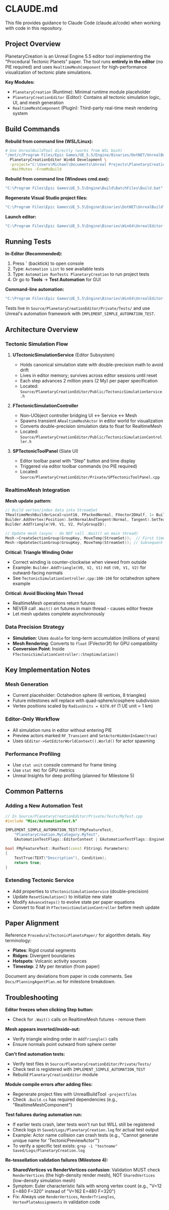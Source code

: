 # CLAUDE.md

This file provides guidance to Claude Code (claude.ai/code) when working with code in this repository.

## Project Overview

PlanetaryCreation is an Unreal Engine 5.5 editor tool implementing the "Procedural Tectonic Planets" paper. The tool runs **entirely in the editor** (no PIE required) and uses `RealtimeMeshComponent` for high-performance visualization of tectonic plate simulations.

**Key Modules:**
- `PlanetaryCreation` (Runtime): Minimal runtime module placeholder
- `PlanetaryCreationEditor` (Editor): Contains all tectonic simulation logic, UI, and mesh generation
- `RealtimeMeshComponent` (Plugin): Third-party real-time mesh rendering system

## Build Commands

**Rebuild from command line (WSL/Linux):**
```bash
# Use UnrealBuildTool directly (works from WSL bash)
"/mnt/c/Program Files/Epic Games/UE_5.5/Engine/Binaries/DotNET/UnrealBuildTool/UnrealBuildTool.exe" \
  PlanetaryCreationEditor Win64 Development \
  -project="C:\Users\Michael\Documents\Unreal Projects\PlanetaryCreation\PlanetaryCreation.uproject" \
  -WaitMutex -FromMsBuild
```

**Rebuild from command line (Windows cmd.exe):**
```bash
"C:\Program Files\Epic Games\UE_5.5\Engine\Build\BatchFiles\Build.bat" PlanetaryCreationEditor Win64 Development -project="<ProjectPath>\PlanetaryCreation.uproject"
```

**Regenerate Visual Studio project files:**
```bash
"C:\Program Files\Epic Games\UE_5.5\Engine\Binaries\DotNET\UnrealBuildTool\UnrealBuildTool.exe" -projectfiles -project="<ProjectPath>\PlanetaryCreation.uproject"
```

**Launch editor:**
```bash
"C:\Program Files\Epic Games\UE_5.5\Engine\Binaries\Win64\UnrealEditor.exe" "<ProjectPath>\PlanetaryCreation.uproject"
```

## Running Tests

**In-Editor (Recommended):**
1. Press **`** (backtick) to open console
2. Type: `Automation List` to see available tests
3. Type: `Automation RunTests PlanetaryCreation` to run project tests
4. Or go to **Tools** → **Test Automation** for GUI

**Command-line automation:**
```bash
"C:\Program Files\Epic Games\UE_5.5\Engine\Binaries\Win64\UnrealEditor-Cmd.exe" "<ProjectPath>\PlanetaryCreation.uproject" -ExecCmds="Automation RunTests PlanetaryCreation; Quit" -unattended -nop4 -nosplash
```

Tests live in `Source/PlanetaryCreationEditor/Private/Tests/` and use Unreal's automation framework with `IMPLEMENT_SIMPLE_AUTOMATION_TEST`.

## Architecture Overview

### Tectonic Simulation Flow

1. **UTectonicSimulationService** (Editor Subsystem)
   - Holds canonical simulation state with double-precision math to avoid drift
   - Lives in editor memory; survives across editor sessions until reset
   - Each step advances 2 million years (2 My) per paper specification
   - Located: `Source/PlanetaryCreationEditor/Public/TectonicSimulationService.h`

2. **FTectonicSimulationController**
   - Non-UObject controller bridging UI ↔ Service ↔ Mesh
   - Spawns transient `ARealtimeMeshActor` in editor world for visualization
   - Converts double-precision simulation data to float for RealtimeMesh
   - Located: `Source/PlanetaryCreationEditor/Public/TectonicSimulationController.h`

3. **SPTectonicToolPanel** (Slate UI)
   - Editor toolbar panel with "Step" button and time display
   - Triggered via editor toolbar commands (no PIE required)
   - Located: `Source/PlanetaryCreationEditor/Private/SPTectonicToolPanel.cpp`

### RealtimeMesh Integration

**Mesh update pattern:**
```cpp
// Build vertex/index data into StreamSet
TRealtimeMeshBuilderLocal<uint16, FPackedNormal, FVector2DHalf, 1> Builder(StreamSet);
Builder.AddVertex(Position).SetNormalAndTangent(Normal, Tangent).SetTexCoord(UV);
Builder.AddTriangle(V0, V1, V2, PolyGroupID);

// Update mesh (async - do NOT call .Wait() on main thread)
Mesh->CreateSectionGroup(GroupKey, MoveTemp(StreamSet));  // First time
Mesh->UpdateSectionGroup(GroupKey, MoveTemp(StreamSet)); // Subsequent updates
```

**Critical: Triangle Winding Order**
- Correct winding is counter-clockwise when viewed from outside
- Example: `Builder.AddTriangle(V0, V2, V1)` not `(V0, V1, V2)` for outward-facing normals
- See `TectonicSimulationController.cpp:100-108` for octahedron sphere example

**Critical: Avoid Blocking Main Thread**
- RealtimeMesh operations return futures
- NEVER call `.Wait()` on futures in main thread - causes editor freeze
- Let mesh updates complete asynchronously

### Data Precision Strategy

- **Simulation**: Uses `double` for long-term accumulation (millions of years)
- **Mesh Rendering**: Converts to `float` (FVector3f) for GPU compatibility
- **Conversion Point**: Inside `FTectonicSimulationController::StepSimulation()`

## Key Implementation Notes

### Mesh Generation
- Current placeholder: Octahedron sphere (6 vertices, 8 triangles)
- Future milestones will replace with quad-sphere/icosphere subdivision
- Vertex positions scaled by `RadiusUnits = 6370.0f` (1 UE unit = 1 km)

### Editor-Only Workflow
- All simulation runs in editor without entering PIE
- Preview actors marked `RF_Transient` and `SetActorHiddenInGame(true)`
- Uses `GEditor->GetEditorWorldContext().World()` for actor spawning

### Performance Profiling
- Use `stat unit` console command for frame timing
- Use `stat RHI` for GPU metrics
- Unreal Insights for deep profiling (planned for Milestone 5)

## Common Patterns

### Adding a New Automation Test
```cpp
// In Source/PlanetaryCreationEditor/Private/Tests/MyTest.cpp
#include "Misc/AutomationTest.h"

IMPLEMENT_SIMPLE_AUTOMATION_TEST(FMyFeatureTest,
    "PlanetaryCreation.MyCategory.MyTest",
    EAutomationTestFlags::EditorContext | EAutomationTestFlags::EngineFilter)

bool FMyFeatureTest::RunTest(const FString& Parameters)
{
    TestTrue(TEXT("Description"), Condition);
    return true;
}
```

### Extending Tectonic Service
- Add properties to `UTectonicSimulationService` (double-precision)
- Update `ResetSimulation()` to initialize new state
- Modify `AdvanceSteps()` to evolve state per paper equations
- Convert to float in `FTectonicSimulationController` before mesh update

## Paper Alignment

Reference `ProceduralTectonicPlanetsPaper/` for algorithm details. Key terminology:
- **Plates**: Rigid crustal segments
- **Ridges**: Divergent boundaries
- **Hotspots**: Volcanic activity sources
- **Timestep**: 2 My per iteration (from paper)

Document any deviations from paper in code comments. See `Docs/PlanningAgentPlan.md` for milestone breakdown.

## Troubleshooting

**Editor freezes when clicking Step button:**
- Check for `.Wait()` calls on RealtimeMesh futures - remove them

**Mesh appears inverted/inside-out:**
- Verify triangle winding order in `AddTriangle()` calls
- Ensure normals point outward from sphere center

**Can't find automation tests:**
- Verify test files in `Source/PlanetaryCreationEditor/Private/Tests/`
- Check test is registered with `IMPLEMENT_SIMPLE_AUTOMATION_TEST`
- Rebuild `PlanetaryCreationEditor` module

**Module compile errors after adding files:**
- Regenerate project files with UnrealBuildTool `-projectfiles`
- Check `.Build.cs` has required dependencies (e.g., "RealtimeMeshComponent")

**Test failures during automation run:**
- If earlier tests crash, later tests won't run but WILL still be registered
- Check logs in `Saved/Logs/PlanetaryCreation.log` for actual test output
- Example: Actor name collision can crash tests (e.g., "Cannot generate unique name for 'TectonicPreviewActor'")
- To verify a specific test exists: `grep -i "testname" Saved/Logs/PlanetaryCreation.log`

**Re-tessellation validation failures (Milestone 4):**
- **SharedVertices vs RenderVertices confusion**: Validation MUST check `RenderVertices` (the high-density render mesh), NOT `SharedVertices` (low-density simulation mesh)
- Symptom: Euler characteristic fails with wrong vertex count (e.g., "V=12 E=480 F=320" instead of "V=162 E=480 F=320")
- Fix: Always use `RenderVertices`, `RenderTriangles`, `VertexPlateAssignments` in validation code
